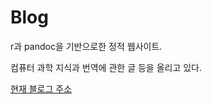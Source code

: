 # Blog

r과 pandoc을 기반으로한 정적 웹사이트.

컴퓨터 과학 지식과 번역에 관한 글 등을 올리고 있다.

[현재 블로그 주소](http://agitated-babbage-7122c5.netlify.com/about/)



